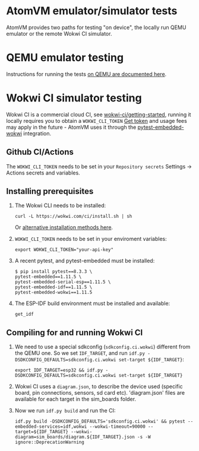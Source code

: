<!--
 Copyright 2024 Davide Bettio <davide@uninstall.it>

 SPDX-License-Identifier: Apache-2.0 OR LGPL-2.1-or-later
-->

# AtomVM emulator/simulator tests

AtomVM provides two paths for testing "on device", the locally run QEMU emulator or the remote Wokwi CI simulator.

# QEMU emulator testing

Instructions for running the tests [on QEMU are documented here](https://doc.atomvm.org/release-0.6/build-instructions.html#running-tests-for-esp32).

# Wokwi CI simulator testing

Wokwi CI is a commercial cloud CI, see [wokwi-ci/getting-started](https://docs.wokwi.com/wokwi-ci/getting-started), running it locally requires you to obtain a `WOKWI_CLI_TOKEN` [Get token](https://wokwi.com/dashboard/ci) and usage fees may apply in the future - AtomVM uses it through the [pytest-embedded-wokwi](https://github.com/espressif/pytest-embedded/tree/main/pytest-embedded-wokwi) integration.

## Github CI/Actions

The `WOKWI_CLI_TOKEN` needs to be set in your `Repository secrets` Settings -> Actions secrets and variables.

## Installing prerequisites

1. The Wokwi CLI needs to be installed:

   ```shell
   curl -L https://wokwi.com/ci/install.sh | sh
   ```

   Or [alternative installation methods here](https://docs.wokwi.com/wokwi-ci/getting-started#cli-installation).

2. `WOKWI_CLI_TOKEN` needs to be set in your enviroment variables:

   ```shell
   export WOKWI_CLI_TOKEN="your-api-key"
   ```

3. A recent pytest, and pytest-embedded must be installed:

   ```shell
   $ pip install pytest==8.3.3 \
   pytest-embedded==1.11.5 \
   pytest-embedded-serial-esp==1.11.5 \
   pytest-embedded-idf==1.11.5 \
   pytest-embedded-wokwi==1.11.5
   ```

4. The ESP-IDF build environment must be installed and available:

   ```shell
   get_idf
   ```

## Compiling for and running Wokwi CI

1. We need to use a special sdkconfig (`sdkconfig.ci.wokwi`) different from the QEMU one. So we set `IDF_TARGET`, and run `idf.py -DSDKCONFIG_DEFAULTS=sdkconfig.ci.wokwi set-target ${IDF_TARGET}`:

   ```shell
   export IDF_TARGET=esp32 && idf.py -DSDKCONFIG_DEFAULTS=sdkconfig.ci.wokwi set-target ${IDF_TARGET}
   ```

2. Wokwi CI uses a `diagram.json`, to describe the device used (specific board, pin connections, sensors, sd card etc). 'diagram.json' files are available for each target in the sim_boards folder.

3. Now we run `idf.py build` and run the CI:

   ```shell
   idf.py build -DSDKCONFIG_DEFAULTS='sdkconfig.ci.wokwi' && pytest --embedded-services=idf,wokwi --wokwi-timeout=90000 --target=${IDF_TARGET} --wokwi-diagram=sim_boards/diagram.${IDF_TARGET}.json -s -W ignore::DeprecationWarning
   ```
